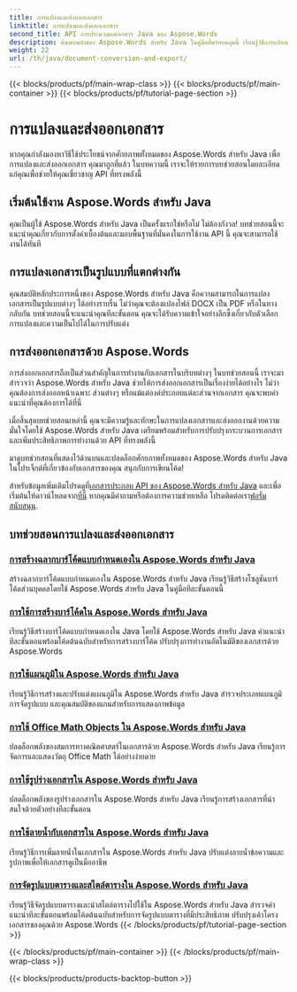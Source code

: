 ```yaml
---
title: การแปลงและส่งออกเอกสาร
linktitle: การแปลงและส่งออกเอกสาร
second_title: API การประมวลผลเอกสาร Java ของ Aspose.Words
description: ค้นพบพลังของ Aspose.Words สำหรับ Java ในคู่มือที่ครอบคลุมนี้ เรียนรู้วิธีการแปลงและส่งออกเอกสารได้อย่างง่ายดาย
weight: 22
url: /th/java/document-conversion-and-export/
---
```


{{< blocks/products/pf/main-wrap-class >}}
{{< blocks/products/pf/main-container >}}
{{< blocks/products/pf/tutorial-page-section >}}

# การแปลงและส่งออกเอกสาร


หากคุณกำลังมองหาวิธีใช้ประโยชน์จากศักยภาพทั้งหมดของ Aspose.Words สำหรับ Java เพื่อการแปลงและส่งออกเอกสาร คุณมาถูกที่แล้ว ในบทความนี้ เราจะให้รายการบทช่วยสอนโดยละเอียดแก่คุณเพื่อช่วยให้คุณเชี่ยวชาญ API ที่ทรงพลังนี้

## เริ่มต้นใช้งาน Aspose.Words สำหรับ Java
คุณเป็นผู้ใช้ Aspose.Words สำหรับ Java เป็นครั้งแรกใช่หรือไม่ ไม่ต้องกังวล! บทช่วยสอนนี้จะแนะนำคุณเกี่ยวกับการตั้งค่าเบื้องต้นและมอบพื้นฐานที่มั่นคงในการใช้งาน API นี้ คุณจะสามารถใช้งานได้ทันที

## การแปลงเอกสารเป็นรูปแบบที่แตกต่างกัน
คุณสมบัติหลักประการหนึ่งของ Aspose.Words สำหรับ Java คือความสามารถในการแปลงเอกสารเป็นรูปแบบต่างๆ ได้อย่างราบรื่น ไม่ว่าคุณจะต้องแปลงไฟล์ DOCX เป็น PDF หรือในทางกลับกัน บทช่วยสอนนี้จะแนะนำคุณทีละขั้นตอน คุณจะได้รับความเข้าใจอย่างลึกซึ้งเกี่ยวกับตัวเลือกการแปลงและความเป็นไปได้ในการปรับแต่ง

## การส่งออกเอกสารด้วย Aspose.Words
การส่งออกเอกสารถือเป็นส่วนสำคัญในการทำงานกับเอกสารในบริบทต่างๆ ในบทช่วยสอนนี้ เราจะมาสำรวจว่า Aspose.Words สำหรับ Java ช่วยให้การส่งออกเอกสารเป็นเรื่องง่ายได้อย่างไร ไม่ว่าคุณต้องการส่งออกหน้าเฉพาะ ส่วนต่างๆ หรือแม้แต่องค์ประกอบแต่ละส่วนจากเอกสาร คุณจะพบคำแนะนำที่คุณต้องการได้ที่นี่

เมื่อสิ้นสุดบทช่วยสอนเหล่านี้ คุณจะมีความรู้และทักษะในการแปลงเอกสารและส่งออกงานด้วยความมั่นใจโดยใช้ Aspose.Words สำหรับ Java เตรียมพร้อมสำหรับการปรับปรุงกระบวนการเอกสารและเพิ่มประสิทธิภาพการทำงานด้วย API ที่ทรงพลังนี้

มาดูบทช่วยสอนที่แสดงไว้ด้านบนและปลดล็อกศักยภาพทั้งหมดของ Aspose.Words สำหรับ Java ในโปรเจ็กต์ที่เกี่ยวข้องกับเอกสารของคุณ สนุกกับการเขียนโค้ด!

 สำหรับข้อมูลเพิ่มเติมโปรดดูที่[เอกสารประกอบ API ของ Aspose.Words สำหรับ Java](https://reference.aspose.com/words/java/) และเพื่อเริ่มต้นให้ดาวน์โหลดจาก[ที่นี่](https://releases.aspose.com/words/java/) หากคุณมีคำถามหรือต้องการความช่วยเหลือ โปรดติดต่อเรา[ฟอรั่มสนับสนุน](https://forum.aspose.com/).

## บทช่วยสอนการแปลงและส่งออกเอกสาร
### [การสร้างฉลากบาร์โค้ดแบบกำหนดเองใน Aspose.Words สำหรับ Java](./generating-custom-barcode-labels/)
สร้างฉลากบาร์โค้ดแบบกำหนดเองใน Aspose.Words สำหรับ Java เรียนรู้วิธีสร้างโซลูชันบาร์โค้ดส่วนบุคคลโดยใช้ Aspose.Words สำหรับ Java ในคู่มือทีละขั้นตอนนี้
### [การใช้การสร้างบาร์โค้ดใน Aspose.Words สำหรับ Java](./using-barcode-generation/)
เรียนรู้วิธีสร้างบาร์โค้ดแบบกำหนดเองใน Java โดยใช้ Aspose.Words สำหรับ Java คำแนะนำทีละขั้นตอนพร้อมโค้ดต้นฉบับสำหรับการสร้างบาร์โค้ด ปรับปรุงการทำงานอัตโนมัติของเอกสารด้วย Aspose.Words
### [การใช้แผนภูมิใน Aspose.Words สำหรับ Java](./using-charts/)
เรียนรู้วิธีการสร้างและปรับแต่งแผนภูมิใน Aspose.Words สำหรับ Java สำรวจประเภทแผนภูมิ การจัดรูปแบบ และคุณสมบัติของแกนสำหรับการแสดงภาพข้อมูล
### [การใช้ Office Math Objects ใน Aspose.Words สำหรับ Java](./using-office-math-objects/)
ปลดล็อกพลังของสมการทางคณิตศาสตร์ในเอกสารด้วย Aspose.Words สำหรับ Java เรียนรู้การจัดการและแสดงวัตถุ Office Math ได้อย่างง่ายดาย
### [การใช้รูปร่างเอกสารใน Aspose.Words สำหรับ Java](./using-document-shapes/)
ปลดล็อกพลังของรูปร่างเอกสารใน Aspose.Words สำหรับ Java เรียนรู้การสร้างเอกสารที่น่าสนใจด้วยตัวอย่างทีละขั้นตอน
### [การใช้ลายน้ำกับเอกสารใน Aspose.Words สำหรับ Java](./using-watermarks-to-documents/)
เรียนรู้วิธีการเพิ่มลายน้ำในเอกสารใน Aspose.Words สำหรับ Java ปรับแต่งลายน้ำข้อความและรูปภาพเพื่อให้เอกสารดูเป็นมืออาชีพ
### [การจัดรูปแบบตารางและสไตล์ตารางใน Aspose.Words สำหรับ Java](./formatting-tables-and-table-styles/)
เรียนรู้วิธีจัดรูปแบบตารางและนำสไตล์ตารางไปใช้ใน Aspose.Words สำหรับ Java สำรวจคำแนะนำทีละขั้นตอนพร้อมโค้ดต้นฉบับสำหรับการจัดรูปแบบตารางที่มีประสิทธิภาพ ปรับปรุงเค้าโครงเอกสารของคุณด้วย Aspose.Words
{{< /blocks/products/pf/tutorial-page-section >}}

{{< /blocks/products/pf/main-container >}}
{{< /blocks/products/pf/main-wrap-class >}}

{{< blocks/products/products-backtop-button >}}
